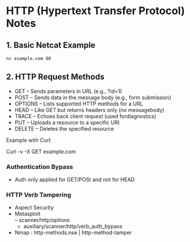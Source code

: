 # HTTP (Hypertext Transfer Protocol) Notes

## 1. Basic Netcat Example
```bash
nc example.com 80
```



## 2. HTTP Request Methods
- GET – Sends parameters in URL (e.g., ?id=1)
- POST – Sends data in the message body (e.g., form submission)
- OPTIONS – Lists supported HTTP methods for a URL
- HEAD – Like GET but returns headers only (no messagebody)
- TRACE – Echoes back client request (used fordiagnostics)
- PUT – Uploads a resource to a specific URI
- DELETE – Deletes the specified resource

Example with Curl:

Curl -v -X GET example.com


### Authentication Bypass
- Auth only applied for GET/POSt and not for HEAD

### HTTP Verb Tampering
- Aspect Security
- Metasploit	
  –	scanner/http/options
  - auxiliary/scanner/http/verb_auth_bypass
- Nmap : http-methods.nse |  http-method-tamper